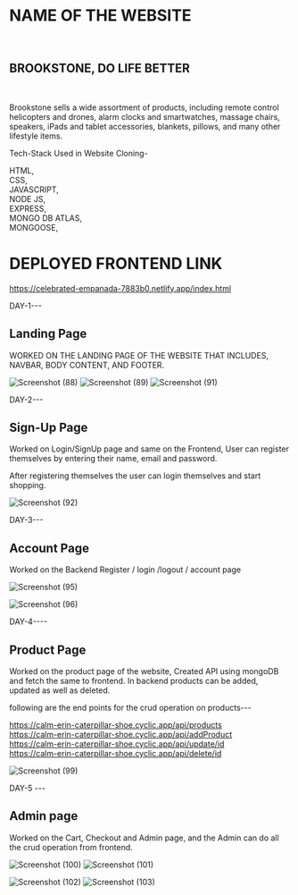 <h1>NAME OF THE WEBSITE</h1><br> <h2>BROOKSTONE, DO LIFE BETTER</h2><br>

Brookstone sells a wide assortment of products, including remote control helicopters and drones, alarm clocks and smartwatches, massage chairs, speakers, iPads and tablet accessories, blankets, pillows, and many other lifestyle items.

Tech-Stack Used in Website Cloning-

HTML,<br>
CSS,<br>
JAVASCRIPT,<br>
NODE JS,<br>
EXPRESS,<br>
MONGO DB ATLAS,<br>
MONGOOSE,<br>


<h1>DEPLOYED FRONTEND LINK</h1>

https://celebrated-empanada-7883b0.netlify.app/index.html


DAY-1--- <h2>Landing Page</h2>

WORKED ON THE LANDING PAGE OF THE WEBSITE THAT INCLUDES, NAVBAR, BODY CONTENT, AND FOOTER.

![Screenshot (88)](https://user-images.githubusercontent.com/115460277/220543292-73f8341a-981a-4250-83a7-f80fd3fd1d14.png)
![Screenshot (89)](https://user-images.githubusercontent.com/115460277/220543295-d8a96523-c5ac-4368-b6f5-27618e2eca49.png)
![Screenshot (91)](https://user-images.githubusercontent.com/115460277/220543536-7693cc00-c202-4805-b882-b6feaa0421d3.png)

DAY-2---<h2>Sign-Up Page</h2>

Worked on Login/SignUp page and same on the Frontend,
User can register themselves by entering their name, email and password.

After registering themselves the user can login themselves and start shopping.

![Screenshot (92)](https://user-images.githubusercontent.com/115460277/220729559-1e210cd0-2162-4df9-a185-7203d918c6e9.png)

DAY-3---<h2>Account Page</h2>

Worked on the Backend Register / login /logout / account page



![Screenshot (95)](https://user-images.githubusercontent.com/115460277/220998459-6aba0344-773c-45db-811f-2cc9b38a3dfc.png)


![Screenshot (96)](https://user-images.githubusercontent.com/115460277/220999603-565ca160-4355-4d2f-aa2b-b0cac919e67c.png)



DAY-4----<h2>Product Page</h2>

Worked on the product page of the website, Created API using mongoDB and fetch the same to frontend.
In backend products can be added, updated as well as deleted.

following are the end points for the crud operation on products---

https://calm-erin-caterpillar-shoe.cyclic.app/api/products<br>
https://calm-erin-caterpillar-shoe.cyclic.app/api/addProduct<br>
https://calm-erin-caterpillar-shoe.cyclic.app/api/update/id<br>
https://calm-erin-caterpillar-shoe.cyclic.app/api/delete/id<br>

![Screenshot (99)](https://user-images.githubusercontent.com/115460277/221236992-b60899ff-fb65-4678-b9f9-cc539866f68c.png)

DAY-5 ---<h2>Admin page</h2>

Worked on the Cart, Checkout and Admin page, and the Admin can do all the crud operation from frontend.

![Screenshot (100)](https://user-images.githubusercontent.com/115460277/221404658-6a9a70c4-4aee-41cf-a8cf-2bc8ecbd7a58.png)
![Screenshot (101)](https://user-images.githubusercontent.com/115460277/221404659-cffe701d-19c9-4fdd-8c62-d98a50cb49da.png)

![Screenshot (102)](https://user-images.githubusercontent.com/115460277/221404665-4dc0c606-20ab-4747-b3b5-0250424efdec.png)
![Screenshot (103)](https://user-images.githubusercontent.com/115460277/221404670-ae2fe986-dbbb-48ea-a0fc-80616af57155.png)

